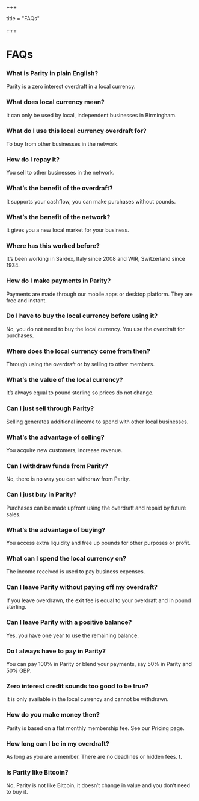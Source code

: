+++

title = "FAQs"

+++

# FAQs

### What is Parity in plain English?
Parity is a zero interest overdraft in a local currency. 

### What does local currency mean? 
It can only be used by local, independent businesses in Birmingham.

### What do I use this local currency overdraft for?
To buy from other businesses in the network. 

### How do I repay it?
You sell to other businesses in the network.

### What’s the benefit of the overdraft?
It supports your cashflow, you can make purchases without pounds.

### What’s the benefit of the network?
It gives you a new local market for your business.

### Where has this worked before? 
It’s been working in Sardex, Italy since 2008 and WIR, Switzerland since 1934.

### How do I make payments in Parity?
Payments are made through our mobile apps or desktop platform. They are free and instant.

### Do I have to buy the local currency before using it?
No, you do not need to buy the local currency. You use the overdraft for purchases.

### Where does the local currency come from then? 
Through using the overdraft or by selling to other members. 

### What’s the value of the local currency?
It’s always equal to pound sterling so prices do not change. 

### Can I just sell through Parity? 
Selling generates additional income to spend with other local businesses.

### What’s the advantage of selling?
You acquire new customers, increase revenue. 

### Can I withdraw funds from Parity?
No, there is no way you can withdraw from Parity.

### Can I just buy in Parity? 
Purchases can be made upfront using the overdraft and repaid by future sales. 

### What’s the advantage of buying? 
You access extra liquidity and free up pounds for other purposes or profit. 

### What can I spend the local currency on?
The income received is used to pay business expenses. 

### Can I leave Parity without paying off my overdraft?
If you leave overdrawn, the exit fee is equal to your overdraft and in pound sterling.

### Can I leave Parity with a positive balance? 
Yes, you have one year to use the remaining balance.

### Do I always have to pay in Parity?
You can pay 100% in Parity or blend your payments, say 50% in Parity and 50% GBP.

### Zero interest credit sounds too good to be true?
It is only available in the local currency and cannot be withdrawn.

### How do you make money then?
Parity is based on a flat monthly membership fee. See our Pricing page.

### How long can I be in my overdraft?
As long as you are a member. There are no deadlines or hidden fees. t.

### Is Parity like Bitcoin?
No, Parity is not like Bitcoin, it doesn’t change in value and you don’t need to buy it.
